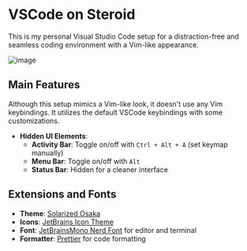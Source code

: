 # VSCode on Steroid

This is my personal Visual Studio Code setup for a distraction-free and seamless coding environment with a Vim-like appearance.

![image](https://github.com/Evre-nos/vscode-on-steroid/assets/138004078/24f6c1a6-74b7-489b-9d2f-070631552d48)


## Main Features

Although this setup mimics a Vim-like look, it doesn't use any Vim keybindings. It utilizes the default VSCode keybindings with some customizations.

- **Hidden UI Elements**: 
  - **Activity Bar**: Toggle on/off with `Ctrl + Alt + A` (set keymap manually) 
  - **Menu Bar**: Toggle on/off with `Alt`
  - **Status Bar**: Hidden for a cleaner interface

## Extensions and Fonts

- **Theme**: [Solarized Osaka](https://marketplace.visualstudio.com/items?itemName=sherloach.solarized-osaka)
- **Icons**: [JetBrains Icon Theme](https://marketplace.visualstudio.com/items?itemName=chadalen.vscode-jetbrains-icon-theme)
- **Font**: [JetBrainsMono Nerd Font](https://www.jetbrains.com/lp/mono/) for editor and terminal
- **Formatter**: [Prettier](https://marketplace.visualstudio.com/items?itemName=esbenp.prettier-vscode) for code formatting
